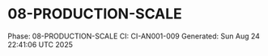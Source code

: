 # 08-PRODUCTION-SCALE
Phase: 08-PRODUCTION-SCALE
CI: CI-AN001-009
Generated: Sun Aug 24 22:41:06 UTC 2025
